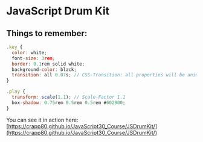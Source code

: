 # JavaScript Drum Kit

## Things to remember:  

```javascript  
.key {
  color: white;
  font-size: 3rem;
  border: 0.1rem solid white;
  background-color: black;
  transition: all 0.07s; // CSS-Transition: all properties will be animated every 0.07s
}

.play {
  transform: scale(1.1); // Scale-Factor 1.1
  box-shadow: 0.75rem 0.5rem 0.5rem #602900;
}
```

  
You can see it in action here: [https://crapp80.github.io/JavaScript30_Course/JSDrumKit/](https://crapp80.github.io/JavaScript30_Course/JSDrumKit/)

